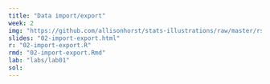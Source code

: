 ```yaml
---
title: "Data import/export"
week: 2
img: "https://github.com/allisonhorst/stats-illustrations/raw/master/rstats-artwork/tidyverse_celestial.png"
slides: "02-import-export.html"
r: "02-import-export.R"
rmd: "02-import-export.Rmd"
lab: "labs/lab01"
sol:
---
```

